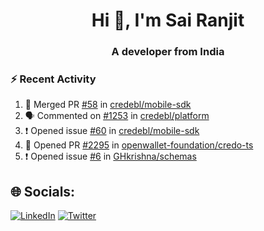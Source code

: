 <h1 align="center">Hi 👋, I'm Sai Ranjit</h1>
<h3 align="center">A developer from India</h3>

### :zap: Recent Activity

<!--START_SECTION:activity-->
1. 🎉 Merged PR [#58](https://github.com/credebl/mobile-sdk/pull/58) in [credebl/mobile-sdk](https://github.com/credebl/mobile-sdk)
2. 🗣 Commented on [#1253](https://github.com/credebl/platform/issues/1253#issuecomment-2915294792) in [credebl/platform](https://github.com/credebl/platform)
3. ❗ Opened issue [#60](https://github.com/credebl/mobile-sdk/issues/60) in [credebl/mobile-sdk](https://github.com/credebl/mobile-sdk)
4. 💪 Opened PR [#2295](https://github.com/openwallet-foundation/credo-ts/pull/2295) in [openwallet-foundation/credo-ts](https://github.com/openwallet-foundation/credo-ts)
5. ❗ Opened issue [#6](https://github.com/GHkrishna/schemas/issues/6) in [GHkrishna/schemas](https://github.com/GHkrishna/schemas)
<!--END_SECTION:activity-->

## 🌐 Socials:
[![LinkedIn](https://img.shields.io/badge/LinkedIn-%230077B5.svg?logo=linkedin&logoColor=white)](https://linkedin.com/in/sairanjit) [![Twitter](https://img.shields.io/badge/Twitter-%231DA1F2.svg?logo=Twitter&logoColor=white)](https://twitter.com/sairanjit_) 
